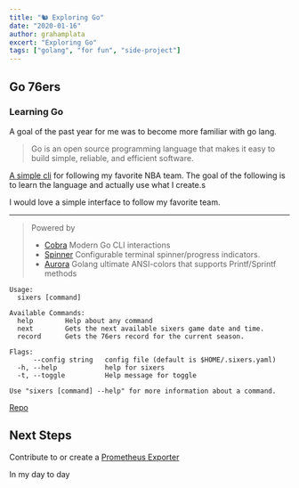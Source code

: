 ```yaml
---
title: "🐿️ Exploring Go"
date: "2020-01-16"
author: grahamplata
excert: "Exploring Go"
tags: ["golang", "for fun", "side-project"]
---
```


## Go 76ers

### Learning Go

A goal of the past year for me was to become more familiar with go lang.

> Go is an open source programming language that makes it easy to build simple, reliable, and efficient software.

[A simple cli](https://github.com/grahamplata/sixers/releases) for following my favorite NBA team.
The goal of the following is to learn the language and actually use what I create.s

I would love a simple interface to follow my favorite team.

---

> Powered by
>
> - [Cobra](https://github.com/spf13/cobra) Modern Go CLI interactions
> - [Spinner](https://github.com/briandowns/spinner) Configurable terminal spinner/progress indicators.
> - [Aurora](https://github.com/logrusorgru/aurora) Golang ultimate ANSI-colors that supports Printf/Sprintf methods

```shell
Usage:
  sixers [command]

Available Commands:
  help        Help about any command
  next        Gets the next available sixers game date and time.
  record      Gets the 76ers record for the current season.

Flags:
      --config string   config file (default is $HOME/.sixers.yaml)
  -h, --help            help for sixers
  -t, --toggle          Help message for toggle

Use "sixers [command] --help" for more information about a command.
```

[Repo](https://github.com/grahamplata/sixers)

## Next Steps

Contribute to or create a [Prometheus Exporter](https://github.com/search?utf8=%E2%9C%93&q=topic%3Aprometheus-exporter&type=Repositories)

In my day to day
